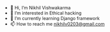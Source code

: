 - 👋 Hi, I’m Nikhil Vishwakarma
- 👀 I’m interested in Ethical hacking 
- 🌱 I’m currently learning Django framework
- 📫 How to reach me nikhilv0203@gmail.com

<!---
nikhilv0203/nikhilv0203 is a ✨ special ✨ repository because its `README.md` (this file) appears on your GitHub profile.
You can click the Preview link to take a look at your changes.
--->
